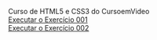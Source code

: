 Curso de HTML5 e CSS3 do CursoemVideo </br>
<a href="https://marcialima43.github.io/html-css/moduloI/exe001/index.html"> Executar o Exercício 001 </a> </br>
<a href="https://marcialima43.github.io/html-css/moduloI/exe002/index.html"> Executar o Exercício 002 </a>